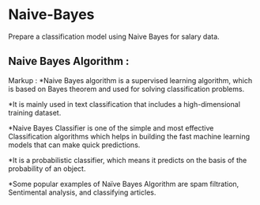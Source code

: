 # Naive-Bayes
Prepare a classification model using Naive Bayes for salary data.

## **Naive Bayes Algorithm :**
Markup :
*Naive Bayes algorithm is a supervised learning algorithm, which is based on Bayes theorem and used for solving classification problems.

*It is mainly used in text classification that includes a high-dimensional training dataset.

*Naive Bayes Classifier is one of the simple and most effective Classification algorithms which helps in building the fast machine learning models that can make quick predictions.

*It is a probabilistic classifier, which means it predicts on the basis of the probability of an object.

*Some popular examples of Naïve Bayes Algorithm are spam filtration, Sentimental analysis, and classifying articles.
